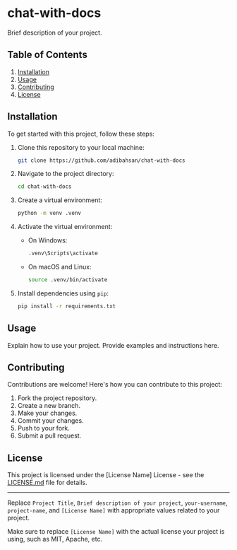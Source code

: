 # chat-with-docs

Brief description of your project.

## Table of Contents

1. [Installation](#installation)
2. [Usage](#usage)
3. [Contributing](#contributing)
4. [License](#license)

## Installation

To get started with this project, follow these steps:

1. Clone this repository to your local machine:

    ```bash
    git clone https://github.com/adibahsan/chat-with-docs
    ```

2. Navigate to the project directory:

    ```bash
    cd chat-with-docs
    ```

3. Create a virtual environment:

    ```bash
    python -m venv .venv
    ```

4. Activate the virtual environment:

    - On Windows:

        ```bash
        .venv\Scripts\activate
        ```

    - On macOS and Linux:

        ```bash
        source .venv/bin/activate
        ```

5. Install dependencies using `pip`:

    ```bash
    pip install -r requirements.txt
    ```

## Usage

Explain how to use your project. Provide examples and instructions here.

## Contributing

Contributions are welcome! Here's how you can contribute to this project:

1. Fork the project repository.
2. Create a new branch.
3. Make your changes.
4. Commit your changes.
5. Push to your fork.
6. Submit a pull request.

## License

This project is licensed under the [License Name] License - see the [LICENSE.md](LICENSE.md) file for details.

---

Replace `Project Title`, `Brief description of your project`, `your-username`, `project-name`, and `[License Name]` with appropriate values related to your project.

Make sure to replace `[License Name]` with the actual license your project is using, such as MIT, Apache, etc.
